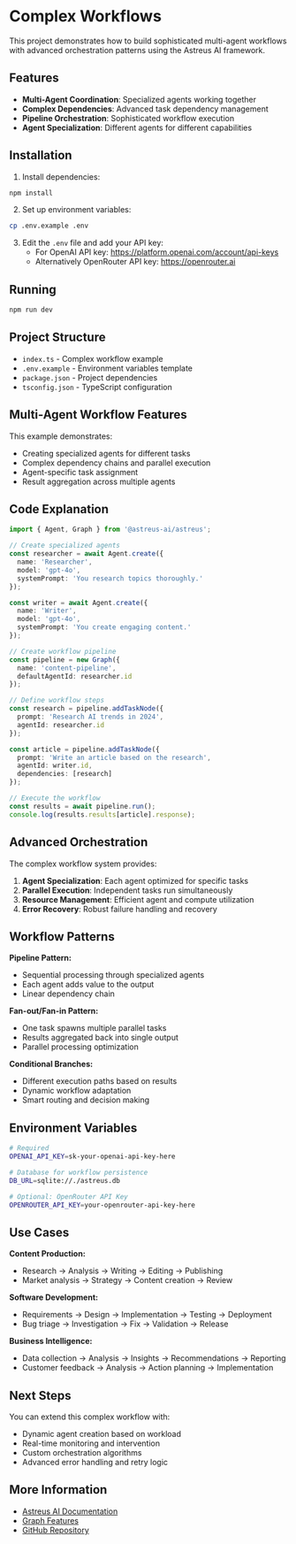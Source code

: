 # Complex Workflows

This project demonstrates how to build sophisticated multi-agent workflows with advanced orchestration patterns using the Astreus AI framework.

## Features

- **Multi-Agent Coordination**: Specialized agents working together
- **Complex Dependencies**: Advanced task dependency management
- **Pipeline Orchestration**: Sophisticated workflow execution
- **Agent Specialization**: Different agents for different capabilities

## Installation

1. Install dependencies:
```bash
npm install
```

2. Set up environment variables:
```bash
cp .env.example .env
```

3. Edit the `.env` file and add your API key:
   - For OpenAI API key: https://platform.openai.com/account/api-keys
   - Alternatively OpenRouter API key: https://openrouter.ai

## Running

```bash
npm run dev
```

## Project Structure

- `index.ts` - Complex workflow example
- `.env.example` - Environment variables template
- `package.json` - Project dependencies
- `tsconfig.json` - TypeScript configuration

## Multi-Agent Workflow Features

This example demonstrates:
- Creating specialized agents for different tasks
- Complex dependency chains and parallel execution
- Agent-specific task assignment
- Result aggregation across multiple agents

## Code Explanation

```typescript
import { Agent, Graph } from '@astreus-ai/astreus';

// Create specialized agents
const researcher = await Agent.create({
  name: 'Researcher',
  model: 'gpt-4o',
  systemPrompt: 'You research topics thoroughly.'
});

const writer = await Agent.create({
  name: 'Writer', 
  model: 'gpt-4o',
  systemPrompt: 'You create engaging content.'
});

// Create workflow pipeline
const pipeline = new Graph({
  name: 'content-pipeline',
  defaultAgentId: researcher.id
});

// Define workflow steps
const research = pipeline.addTaskNode({
  prompt: 'Research AI trends in 2024',
  agentId: researcher.id
});

const article = pipeline.addTaskNode({
  prompt: 'Write an article based on the research',
  agentId: writer.id,
  dependencies: [research]
});

// Execute the workflow
const results = await pipeline.run();
console.log(results.results[article].response);
```

## Advanced Orchestration

The complex workflow system provides:
1. **Agent Specialization**: Each agent optimized for specific tasks
2. **Parallel Execution**: Independent tasks run simultaneously
3. **Resource Management**: Efficient agent and compute utilization
4. **Error Recovery**: Robust failure handling and recovery

## Workflow Patterns

**Pipeline Pattern:**
- Sequential processing through specialized agents
- Each agent adds value to the output
- Linear dependency chain

**Fan-out/Fan-in Pattern:**
- One task spawns multiple parallel tasks
- Results aggregated back into single output
- Parallel processing optimization

**Conditional Branches:**
- Different execution paths based on results
- Dynamic workflow adaptation
- Smart routing and decision making

## Environment Variables

```bash
# Required
OPENAI_API_KEY=sk-your-openai-api-key-here

# Database for workflow persistence
DB_URL=sqlite://./astreus.db

# Optional: OpenRouter API Key
OPENROUTER_API_KEY=your-openrouter-api-key-here
```

## Use Cases

**Content Production:**
- Research → Analysis → Writing → Editing → Publishing
- Market analysis → Strategy → Content creation → Review

**Software Development:**
- Requirements → Design → Implementation → Testing → Deployment
- Bug triage → Investigation → Fix → Validation → Release

**Business Intelligence:**
- Data collection → Analysis → Insights → Recommendations → Reporting
- Customer feedback → Analysis → Action planning → Implementation

## Next Steps

You can extend this complex workflow with:
- Dynamic agent creation based on workload
- Real-time monitoring and intervention
- Custom orchestration algorithms
- Advanced error handling and retry logic

## More Information

- [Astreus AI Documentation](https://astreus.org/docs)
- [Graph Features](https://astreus.org/docs/framework/graph)
- [GitHub Repository](https://github.com/astreus-ai/astreus)